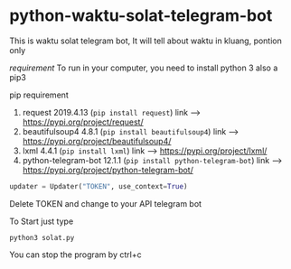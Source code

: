 # python-waktu-solat-telegram-bot
This is waktu solat telegram bot, It will tell about waktu in kluang, pontion only

*requirement*
To run in your computer, you need to install python 3 also a pip3

pip requirement
1. request 2019.4.13 (```pip install request```) link --> https://pypi.org/project/request/
2. beautifulsoup4 4.8.1 (```pip install beautifulsoup4```) link --> https://pypi.org/project/beautifulsoup4/
3. lxml 4.4.1 (```pip install lxml```) link --> https://pypi.org/project/lxml/
4. python-telegram-bot 12.1.1 (```pip install python-telegram-bot```) link --> https://pypi.org/project/python-telegram-bot/
```python
updater = Updater("TOKEN", use_context=True)
```
Delete TOKEN and change to your API telegram bot

To Start just type
```
python3 solat.py
```

You can stop the program by ctrl+c
